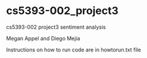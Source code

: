 # cs5393-002_project3
cs5393-002 project3 sentiment analysis

Megan Appel and Diego Mejia

Instructions on how to run code are in howtorun.txt file
